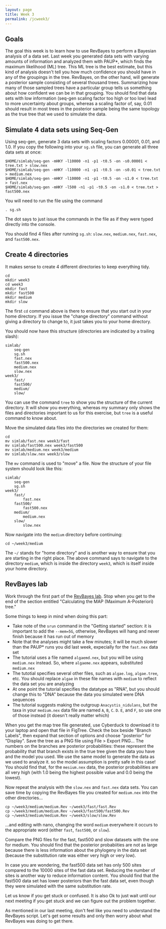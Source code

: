 ```yaml
---
layout: page
title: Week 3
permalink: /jcweek3/
---
```


## Goals

The goal this week is to learn how to use RevBayes to perform a Bayesian analysis of a data set. Last week you generated data sets with varying amounts of information and analyzed them with PAUP*, which finds the maximum likelihood (ML) tree. This ML tree is the best estimate, but this kind of analysis doesn't tell you how much confidence you should have in any of the groupings in the tree. RevBayes, on the other hand, will generate a posterior sample consisting of several thousand trees. Summarizing how many of those sampled trees have a particular group tells us something about how confident we can be in that grouping. You should find that data sets with low information (seq-gen scaling factor too high or too low) lead to more uncertainty about groups, whereas a scaling factor of, say, 0.01 should result in most trees in the posterior sample being the same topology as the true tree that we used to simulate the data.

## Simulate 4 data sets using Seq-Gen

Using seq-gen, generate 3 data sets with scaling factors 0.00001, 0.01, and 1.0. If you copy the following into your `sg.sh` file, you can generate all three data sets at once:

    $HOME/simlab/seq-gen -mHKY -l10000 -n1 -p1 -t0.5 -on -s0.00001 < tree.txt > slow.nex
    $HOME/simlab/seq-gen -mHKY -l10000 -n1 -p1 -t0.5 -on -s0.01 < tree.txt > medium.nex
    $HOME/simlab/seq-gen -mHKY -l10000 -n1 -p1 -t0.5 -on -s1.0 < tree.txt > fast.nex
    $HOME/simlab/seq-gen -mHKY -l500 -n1 -p1 -t0.5 -on -s1.0 < tree.txt > fast500.nex
    
You will need to run the file using the command 

    . sg.sh
    
The dot says to just issue the commands in the file as if they were typed directly into the console.

You should find 4 files after running `sg.sh`: `slow.nex`, `medium.nex`, `fast.nex`, and `fast500.nex`.

## Create 4 directories

It makes sense to create 4 different directories to keep everything tidy.

    cd
    mkdir week3
    cd week3
    mkdir fast
    mkdir fast500
    mkdir medium
    mkdir slow
    
The first `cd` command above is there to ensure that you start out in your home directory. If you issue the "change directory" command without giving a directory to change to, it just takes you to your home directory.

You should now have this structure (directories are indicated by a trailing slash):

    simlab/
        seq-gen
        sg.sh
        fast.nex
        fast500.nex
        medium.nex
        slow.nex
    week3/
        fast/
        fast500/
        medium/
        slow/
        
You can use the command `tree` to show you the structure of the current directory. It will show you everything, whereas my summary only shows the files and directories important to us for this exercise, but `tree` is a useful command to know about.

Move the simulated data files into the directories we created for them:

    cd
    mv simlab/fast.nex week3/fast
    mv simlab/fast500.nex week3/fast500
    mv simlab/medium.nex week3/medium
    mv simlab/slow.nex week3/slow
    
The `mv` command is used to "move" a file. Now the structure of your file system should look like this:

    simlab/
        seq-gen
        sg.sh
    week3/
        fast/
            fast.nex
        fast500/
            fast500.nex
        medium/
            medium.nex
        slow/
            slow.nex

Now navigate into the `medium` directory before continuing:

    cd ~/week3/medium
    
The `~/` stands for "home directory" and is another way to ensure that you are starting in the right place. The above command says to navigate to the directory `medium`, which is inside the directory `week3`, which is itself inside your home directory.

## RevBayes lab

Work through the first part of the [RevBayes lab](/revbayes/). Stop when you get to the end of the section entitled "Calculating the MAP (Maximum A-Posteriori) tree." 

Some things to keep in mind when doing this part:

* Take note of the `srun` command in the "Getting started" section: it is important to add the `--mem=5G`, otherwise, RevBayes will hang and never finish because it has run out of memory
* Note that the analyses might take a few minutes; it will be much slower than the PAUP* runs you did last week, expecially for the `fast.nex` data set
* The tutorial uses a file named `algaemd.nex`, but you will be using `medium.nex` instead. So, where `algaeme.nex` appears, substituted `medium.nex`
* The tutotial specifies several other files, such as `algae.log`, `algae.tree`, etc. You should replace `algae` in these file names with `medium` to reflect the data set you are analyzing
* At one point the tutorial specifies the datatype as "RNA", but you should change this to "DNA" because the data you simulated were DNA sequences
* The tutorial suggests making the outgroup `Anacystis_nidulans`, but the taxa in your `medium.nex` data file are named `A`, `B`, `C`. `D`. `E`, and `F`, so use one of those instead (it doesn't really matter which)

When you get the map tree file generated, use Cyberduck to download it to your laptop and open that file in FigTree. Check the box beside "Branch Labels", then expand that section of options and choose "posterior" for "Display". Save the tree as a PNG file using File > Export PNG... The numbers on the branches are posterior probabilities: these represent the probability that that branch exists in the true tree given the data you have and the model you used. We use the same model to generate the data as we used to analyze it. so the model assumption is pretty safe in this case! You should find that, for the `mesium.nex` data, the posterior probabilities are all very high (with 1.0 being the highest possible value and 0.0 being the lowest).

Now repeat the analysis with the `slow.nex` and `fast.nex` data sets. You can save time by copying the RevBayes file you created for `medium.nex` into the other directories...

    cp ~/week3/medium/medium.Rev ~/week3/fast/fast.Rev
    cp ~/week3/medium/medium.Rev ~/week3/fast500/fast500.Rev
    cp ~/week3/medium/medium.Rev ~/week3/slow/slow.Rev
    
...and editing with nano, changing the word `medium` everywhere it occurs to the appropriate word (either `fast`, `fast500`, or `slow`).

Compare the PNG files for the fast, fast500 and slow datasets with the one for medium. You should find that the posterior probabiities are not as large because there is less information about the phylogeny in the data set (because the substitution rate was either very high or very low).

In case you are wondering, the fast500 data set has only 500 sites compared to the 10000 sites of the fast data set. Reducing the number of sites is another way to reduce information content. You should find that the fast500 data set has lower posteriors than the fast data set, even though they were simulated with the same substitution rate.

Let us know if you get stuck or confused. It is also Ok to just wait until our next meeting if you get stuck and we can figure out the problem together.

As mentioned in our last meeting, don't feel like you need to understand the RevBayes script. Let's get some results and only then worry about what RevBayes was doing to get there.

